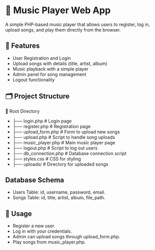 # 🎵 Music Player Web App

A simple PHP-based music player that allows users to register, log in, upload songs, and play them directly from the browser.

## 🚀 Features
- User Registration and Login
- Upload songs with details (title, artist, album)
- Music playback with a simple player
- Admin panel for song management
- Logout functionality

## 🗂️ Project Structure
📁 Root Directory
- ├── login.php # Login page
- ├── register.php # Registration page
- ├── upload_form.php # Form to upload new songs
- ├── upload.php # Script to handle song uploads
- ├── music_player.php # Main music player page
- ├── logout.php # Script to log out users
- ├── db_connection.php # Database connection script
- ├── styles.css # CSS for styling
- ├── uploads/ # Directory for uploaded songs

 ## Database Schema
- Users Table: id, username, password, email.
- Songs Table: id, title, artist, album, file_path.

## 📌 Usage
- Register a new user.
- Log in with your credentials.
- Admin can upload songs through upload_form.php.
- Play songs from music_player.php.


